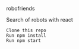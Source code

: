 robofriends

Search of robots with react

    Clone this repo
    Run npm install
    Run npm start
